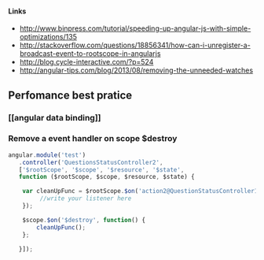 #### Links 
* http://www.binpress.com/tutorial/speeding-up-angular-js-with-simple-optimizations/135
* http://stackoverflow.com/questions/18856341/how-can-i-unregister-a-broadcast-event-to-rootscope-in-angularjs
* http://blog.cycle-interactive.com/?p=524
* http://angular-tips.com/blog/2013/08/removing-the-unneeded-watches

## Perfomance best pratice

### [[angular data binding]]

### Remove a event handler on scope $destroy

````js
angular.module('test')
   .controller('QuestionsStatusController2',
   ['$rootScope', '$scope', '$resource', '$state',
   function ($rootScope, $scope, $resource, $state) {

    var cleanUpFunc = $rootScope.$on('action2@QuestionStatusController1', function {
         //write your listener here
    });

    $scope.$on('$destroy', function() {
        cleanUpFunc();
    };

   }]);
````
